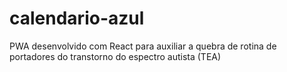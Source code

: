 # calendario-azul
PWA desenvolvido com React para auxiliar a quebra de rotina de portadores do transtorno do espectro autista (TEA)

